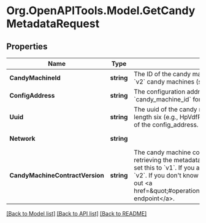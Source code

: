 
# Org.OpenAPITools.Model.GetCandyMetadataRequest

## Properties

Name | Type | Description | Notes
------------ | ------------- | ------------- | -------------
**CandyMachineId** | **string** | The ID of the candy machine. This is the same as &#x60;config_address&#x60; for &#x60;v2&#x60; candy machines (supply either).  | [optional] 
**ConfigAddress** | **string** | The configuration address of the candy machine. This is the same as &#x60;candy_machine_id&#x60; for &#x60;v2&#x60; candy machines (supply either).  | [optional] 
**Uuid** | **string** | The uuid of the candy machine. This is an alphanumeric string of length six (e.g., HpVdfP), which corresponds to the first six characters of the config_address.  | [optional] 
**Network** | **string** |  | [optional] [default to NetworkEnum.Devnet]
**CandyMachineContractVersion** | **string** | The candy machine contract of the candy machine for which you are retrieving the metadata. If you are providing &#x60;v1&#x60; candy machine ID, set this to &#x60;v1&#x60;. If you are providing &#x60;v2&#x60; candy machine ID, set this to &#x60;v2&#x60;. If you don&#39;t know which version your candy machine is, check out &lt;a href&#x3D;\&quot;#operation/solanaGetAccountIsCandyMachine\&quot;&gt;this endpoint&lt;/a&gt;.  | [optional] [default to CandyMachineContractVersionEnum.V1]

[[Back to Model list]](../README.md#documentation-for-models)
[[Back to API list]](../README.md#documentation-for-api-endpoints)
[[Back to README]](../README.md)

